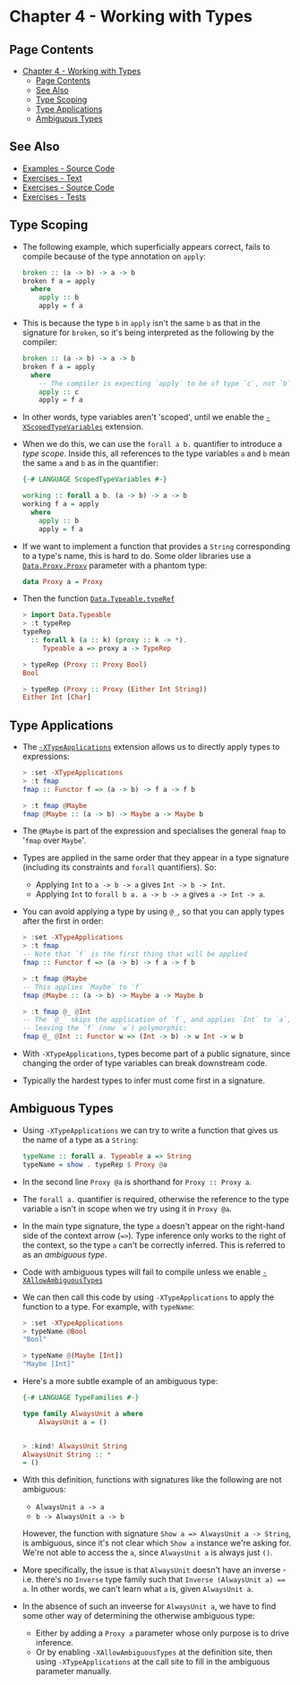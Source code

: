 # Chapter 4 - Working with Types

## Page Contents
- [Chapter 4 - Working with Types](#chapter-4---working-with-types)
  - [Page Contents](#page-contents)
  - [See Also](#see-also)
  - [Type Scoping](#type-scoping)
  - [Type Applications](#type-applications)
  - [Ambiguous Types](#ambiguous-types)


## See Also

- [Examples - Source Code](Examples.hs)
- [Exercises - Text](Exercises.md)
- [Exercises - Source Code](Exercises.hs)
- [Exercises - Tests](../../../test/ThinkingWithTypes/Chapter04/ExercisesSpec.hs)


## Type Scoping

- The following example, which superficially appears correct, fails to compile
because of the type annotation on `apply`:

    ```haskell
    broken :: (a -> b) -> a -> b
    broken f a = apply
      where
        apply :: b
        apply = f a
    ```

- This is because the type `b` in `apply` isn't the same `b` as that in the
signature for `broken`, so it's being interpreted as the following by the
compiler:

    ```haskell
    broken :: (a -> b) -> a -> b
    broken f a = apply
      where
        -- The compiler is expecting `apply` to be of type `c`, not `b`:
        apply :: c
        apply = f a
    ```

- In other words, type variables aren't 'scoped', until we enable the
[`-XScopedTypeVariables`](https://downloads.haskell.org/~ghc/latest/docs/html/users_guide/glasgow_exts.html#extension-ScopedTypeVariables) extension.

- When we do this, we can use the `forall a b.` quantifier to introduce a
_type scope_.  Inside this, all references to the type variables `a` and `b`
mean the same `a` and `b` as in the quantifier:

    ```haskell
    {-# LANGUAGE ScopedTypeVariables #-}

    working :: forall a b. (a -> b) -> a -> b
    working f a = apply
      where
        apply :: b
        apply = f a
    ```

- If we want to implement a function that provides a `String` corresponding to
a type's name, this is hard to do.  Some older libraries use a
[`Data.Proxy.Proxy`](https://hackage.haskell.org/package/base-4.12.0.0/docs/Data-Proxy.html#t:Proxy)
parameter with a phantom type:

    ```haskell
    data Proxy a = Proxy
    ```

- Then the function [`Data.Typeable.typeRef`](https://hackage.haskell.org/package/base-4.12.0.0/docs/Data-Typeable.html#v:typeRep)

    ```haskell
    > import Data.Typeable
    > :t typeRep
    typeRep
      :: forall k (a :: k) (proxy :: k -> *).
         Typeable a => proxy a -> TypeRep

    > typeRep (Proxy :: Proxy Bool)
    Bool

    > typeRep (Proxy :: Proxy (Either Int String))
    Either Int [Char]
    ```


## Type Applications

- The [`-XTypeApplications`](https://downloads.haskell.org/~ghc/latest/docs/html/users_guide/glasgow_exts.html#extension-TypeApplications) extension allows us to
directly apply types to expressions:

    ```haskell
    > :set -XTypeApplications
    > :t fmap
    fmap :: Functor f => (a -> b) -> f a -> f b

    > :t fmap @Maybe
    fmap @Maybe :: (a -> b) -> Maybe a -> Maybe b
    ```

- The `@Maybe` is part of the expression and specialises the general `fmap` to
'`fmap` over `Maybe`'.

- Types are applied in the same order that they appear in a type signature
(including its constraints and `forall` quantifiers).  So:
  - Applying `Int` to `a -> b -> a` gives `Int -> b -> Int`.
  - Applying `Int` to `forall b a. a -> b -> a` gives `a -> Int -> a`.

- You can avoid applying a type by using `@_`, so that you can apply types after
the first in order:

    ```haskell
    > :set -XTypeApplications
    > :t fmap
    -- Note that `f` is the first thing that will be applied
    fmap :: Functor f => (a -> b) -> f a -> f b

    > :t fmap @Maybe
    -- This applies `Maybe` to `f`
    fmap @Maybe :: (a -> b) -> Maybe a -> Maybe b

    > :t fmap @_ @Int
    -- The `@_` skips the application of `f`, and applies `Int` to `a`,
    -- leaving the `f` (now `w`) polymorphic:
    fmap @_ @Int :: Functor w => (Int -> b) -> w Int -> w b
    ```

- With `-XTypeApplications`, types become part of a public signature, since
changing the order of type variables can break downstream code.

- Typically the hardest types to infer must come first in a signature.


## Ambiguous Types

- Using `-XTypeApplications` we can try to write a function that gives us the
name of a type as a `String`:

    ```haskell
    typeName :: forall a. Typeable a => String
    typeName = show . typeRep $ Proxy @a
    ```

- In the second line `Proxy @a` is shorthand for `Proxy :: Proxy a`.

- The `forall a.` quantifier is required, otherwise the reference to the type
  variable `a` isn't in scope when we try using it in `Proxy @a`.

- In the main type signature, the type `a` doesn't appear on the right-hand
  side of the context arrow (`=>`).  Type inference only works to the right of
  the context, so the type `a` can't be correctly inferred.  This is referred to
  as an _ambiguous type_.

- Code with ambiguous types will fail to compile unless we enable
  [`-XAllowAmbiguousTypes`](https://downloads.haskell.org/~ghc/latest/docs/html/users_guide/glasgow_exts.html#extension-AllowAmbiguousTypes)

- We can then call this code by using `-XTypeApplications` to apply the function
  to a type.  For example, with `typeName`:

    ```haskell
    > :set -XTypeApplications
    > typeName @Bool
    "Bool"

    > typeName @(Maybe [Int])
    "Maybe [Int]"
    ```

- Here's a more subtle example of an ambiguous type:

    ```haskell
    {-# LANGUAGE TypeFamilies #-}

    type family AlwaysUnit a where
        AlwaysUnit a = ()


    > :kind! AlwaysUnit String
    AlwaysUnit String :: *
    = ()
    ```

- With this definition, functions with signatures like the following are not
  ambiguous:
    - `AlwaysUnit a -> a`
    - `b -> AlwaysUnit a -> b`

  However, the function with signature `Show a => AlwaysUnit a -> String`, is
  ambiguous, since it's not clear which `Show a` instance we're asking for.
  We're not able to access the `a`, since `AlwaysUnit a` is always just `()`.

- More specifically, the issue is that `AlwaysUnit` doesn't have an inverse -
  i.e. there's no `Inverse` type family such that `Inverse (AlwaysUnit a) == a`.
  In other words, we can't learn what `a` is, given `AlwaysUnit a`.

- In the absence of such an inveerse for `AlwaysUnit a`, we have to find some
  other way of determining the otherwise ambiguous type:
  - Either by adding a `Proxy a` parameter whose only purpose is to drive
    inference.
  - Or by enabling `-XAllowAmbiguousTypes` at the definition site, then using
    `-XTypeApplications` at the call site to fill in the ambiguous parameter
    manually.